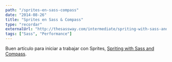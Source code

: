 ```yaml
---
path: "/sprites-en-sass-compass"
date: "2014-08-26"
title: "Sprites en Sass & Compass"
type: "recordar"
externalUrl: "http://thesassway.com/intermediate/spriting-with-sass-and-compass"
tags: ["Sass", "Performance"]
---
```


Buen art&iacute;culo para iniciar a trabajar con Sprites, [Spriting with Sass and Compass](http://thesassway.com/intermediate/spriting-with-sass-and-compass).
